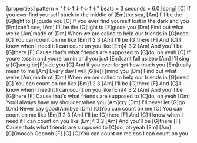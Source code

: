 [properties]
pattern = "↑↓↑↓↑↓↑↓"
beats = 3
seconds = 6.0
[song]
[C] If you ever find yourself stuck in the middle of [Em]the sea,
[Am] I'll be the [G]light to [F]guide you
[C] If you ever find yourself lost in the dark and you [Em]can't see,
[Am] I'll be the [G]light to [F]guide you
[Dm] Find out what we're [Am]made of
[Dm] When we are called to help our friends in [G]need
[C] You can count on me like [Em]1 2 3
[Am] I'll be [G]there
[F] And [C] I know when I need it I can count on you like [Em]4 3 2
[Am] And you'll be [G]there
[F] Cause that's what friends are supposed to [C]do, oh yeah
[C] If youre tossin and youre turnin and you just [Em]cant fall asleep
[Am] I'll sing a [G]song be[F]side you
[C] And if you ever forget how much you [Em]really mean to me
[Am] Every day I will [G]re[F]mind you
[Dm] Find out what we're [Am]made of
[Dm] When we are called to help our friends in [G]need
[C] You can count on me like [Em]1 2 3
[Am] I'll be [G]there
[F] And [C] I know when I need it I can count on you like [Em]4 3 2
[Am] And you'll be [G]there
[F] Cause that's what friends are supposed to [C]do, oh yeah
[Dm] Youll always have my shoulder when you [Am]cry
[Dm] I'll never let [G]go
[Dm] Never say good[Am]bye
[Dm] [G]You can count on me
[C] You can count on me like [Em]1 2 3
[Am] I'll be [G]there
[F] And [C] I know when I need it I can count on you like [Em]4 3 2
[Am] And you'll be [G]there
[F] Cause thats what friends are supposed to [C]do, oh yeah
[Em] [Am] [G]Oooooh Oooooh
[F] [G] [C]You can count on me cos I can count on you